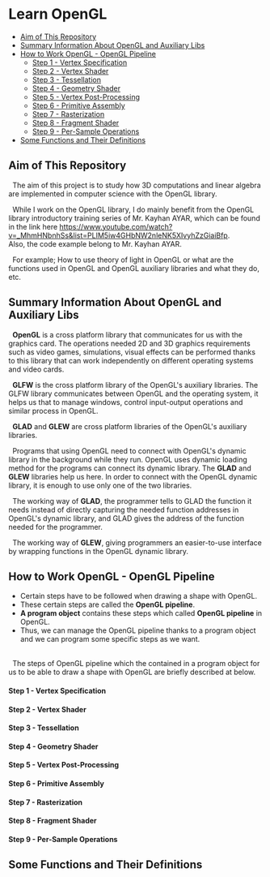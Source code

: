 #  <b> Learn OpenGL </b>
* [Aim of This Repository](#aim)
* [Summary Information About OpenGL and Auxiliary Libs](#siao)
* [How to Work OpenGL - OpenGL Pipeline](#hwopengl)
    * [Step 1 - Vertex Specification](#step1)
    * [Step 2 - Vertex Shader](#step2)
    * [Step 3 - Tessellation](#step3)
    * [Step 4 - Geometry Shader](#step4)
    * [Step 5 - Vertex Post-Processing](#step5)
    * [Step 6 - Primitive Assembly](#step6)
    * [Step 7 - Rasterization](#step7)
    * [Step 8 - Fragment Shader](#step8)
    * [Step 9 - Per-Sample Operations](#step9)
* [Some Functions and Their Definitions](#sfatd)

<a name="aim"></a>

## <b> Aim of This Repository </b>
&nbsp; The aim of this project is to study how 3D computations and linear algebra are implemented in computer science with the OpenGL library.

&nbsp; While I work on the OpenGL library, I do mainly benefit from the OpenGL library introductory training series of Mr. Kayhan AYAR, which can be found in the link here https://www.youtube.com/watch?v=_MhmHNbnhSs&list=PLIM5iw4GHbNW2nleNK5XIvyhZzGiaiBfp. </br>
Also, the code example belong to Mr. Kayhan AYAR.

&nbsp; For example; How to use theory of light in OpenGL or what are the functions used in OpenGL and OpenGL auxiliary libraries and what they do, etc.

<a name="siao"></a>

##  <b> Summary Information About OpenGL and Auxiliary Libs </b>
&nbsp; <b>OpenGL</b> is a cross platform library that communicates for us with the graphics card. The operations needed 2D and 3D graphics requirements such as video games, simulations, visual effects can be performed thanks to this library that can work independently on different operating systems and video cards. 

&nbsp; <b>GLFW</b> is the cross platform library of the OpenGL's auxiliary libraries. The GLFW library communicates between OpenGL and the operating system, it helps us that to manage windows, control input-output operations and similar process in OpenGL.

&nbsp; <b>GLAD</b> and <b>GLEW</b> are cross platform libraries of the OpenGL's auxiliary libraries. 

&nbsp; Programs that using OpenGL need to connect with OpenGL's dynamic library in the background while they run. OpenGL uses dynamic loading method for the programs can connect its dynamic library. The <b>GLAD</b> and <b>GLEW</b> libraries help us here. In order to connect with the OpenGL dynamic library, it is enough to use only one of the two libraries.

&nbsp; The working way of <b>GLAD</b>, the programmer tells to GLAD the function it needs instead of directly capturing the needed function addresses in OpenGL's dynamic library, and GLAD gives the address of the function needed for the programmer.

&nbsp; The working way of <b>GLEW</b>, giving programmers an easier-to-use interface by wrapping functions in the OpenGL dynamic library.


<a name="hwopengl"></a>

##  <b> How to Work OpenGL - OpenGL Pipeline </b>
* Certain steps have to be followed when drawing a shape with OpenGL.
* These certain steps are called the <b>OpenGL pipeline</b>.
* <b>A program object</b> contains these steps which called <b>OpenGL pipeline</b> in OpenGL.
* Thus, we can manage the OpenGL pipeline thanks to a program object and we can program some specific steps as we want. </br></br>

&nbsp; The steps of OpenGL pipeline which the contained in a program object for us to be able to draw a shape with OpenGL are briefly described at below.

<a name="step1"></a>

#### Step 1 - Vertex Specification

<a name="step2"></a>

#### Step 2 - Vertex Shader

<a name="step3"></a>

#### Step 3 - Tessellation

<a name="step4"></a>

#### Step 4 - Geometry Shader

<a name="step5"></a>

#### Step 5 - Vertex Post-Processing

<a name="step6"></a>

#### Step 6 - Primitive Assembly

<a name="step7"></a>

#### Step 7 - Rasterization

<a name="step8"></a>

#### Step 8 - Fragment Shader

<a name="step9"></a>

#### Step 9 - Per-Sample Operations

<a name="sfatd"></a>

##  <b> Some Functions and Their Definitions </b>







